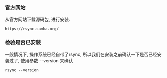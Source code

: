 ### 官方网站
从官方网站下载源码包, 进行安装.
```
https://rsync.samba.org/
```

### 检验是否已安装
一般情况下, 操作系统已经自带了rsync, 所以我们在安装之前确认一下是否已经安装过了, 使用参数 --version 来确认
```
rsync --version
```
